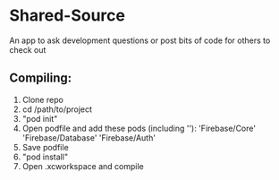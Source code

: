 # Shared-Source
An app to ask development questions or post bits of code for others to check out

## Compiling:
1. Clone repo
2. cd /path/to/project
3. "pod init"
4. Open podfile and add these pods (including ''):
  'Firebase/Core'
  'Firebase/Database'
  'Firebase/Auth'
5. Save podfile
6. "pod install"
7. Open .xcworkspace and compile
